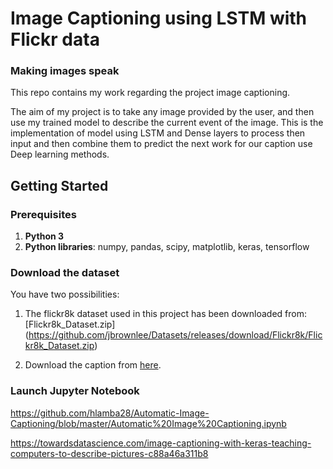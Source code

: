 # Image Captioning using LSTM with Flickr data
### Making images speak
This repo contains my work regarding the project image captioning. 

The aim of my project is to take any image provided by the user, and then use my trained model to describe the current event of the image. This is the implementation of model using LSTM and Dense layers to process then input and then combine them to predict the next work for our caption use Deep learning methods.

## Getting Started

### Prerequisites
1. **Python 3** 
2. **Python libraries**: numpy, pandas, scipy, matplotlib, keras, tensorflow 


### Download the dataset

You have two possibilities:

1. The flickr8k dataset used in this project has been downloaded from: [Flickr8k_Dataset.zip]
(https://github.com/jbrownlee/Datasets/releases/download/Flickr8k/Flickr8k_Dataset.zip)

2. Download the caption from [here](https://github.com/jbrownlee/Datasets/releases/download/Flickr8k/Flickr8k_text.zip
).


### Launch Jupyter Notebook



https://github.com/hlamba28/Automatic-Image-Captioning/blob/master/Automatic%20Image%20Captioning.ipynb

https://towardsdatascience.com/image-captioning-with-keras-teaching-computers-to-describe-pictures-c88a46a311b8
